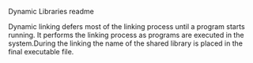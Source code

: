 Dynamic Libraries readme

Dynamic linking defers most of the linking process
until a program starts running. It performs the linking process as programs are 
executed in the system.During the linking the name of the shared library is placed in the final executable file.
